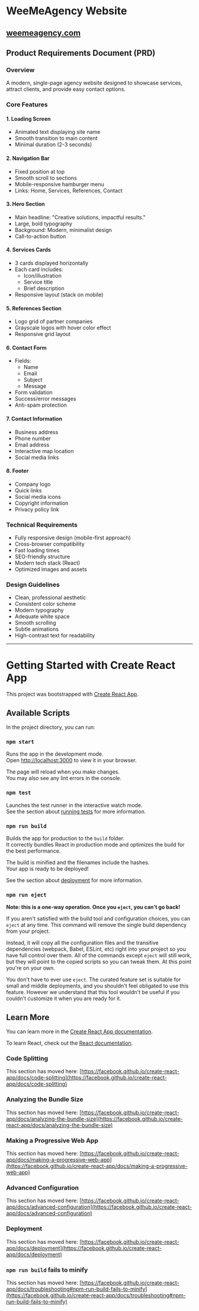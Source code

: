 # WeeMeAgency Website
## [weemeagency.com](https://weemeagency.com)

## Product Requirements Document (PRD)

### Overview

A modern, single-page agency website designed to showcase services, attract clients, and provide easy contact options.

### Core Features

#### 1. Loading Screen

- Animated text displaying site name
- Smooth transition to main content
- Minimal duration (2-3 seconds)

#### 2. Navigation Bar

- Fixed position at top
- Smooth scroll to sections
- Mobile-responsive hamburger menu
- Links: Home, Services, References, Contact

#### 3. Hero Section

- Main headline: "Creative solutions, impactful results."
- Large, bold typography
- Background: Modern, minimalist design
- Call-to-action button

#### 4. Services Cards

- 3 cards displayed horizontally
- Each card includes:
  - Icon/illustration
  - Service title
  - Brief description
- Responsive layout (stack on mobile)

#### 5. References Section

- Logo grid of partner companies
- Grayscale logos with hover color effect
- Responsive grid layout

#### 6. Contact Form

- Fields:
  - Name
  - Email
  - Subject
  - Message
- Form validation
- Success/error messages
- Anti-spam protection

#### 7. Contact Information

- Business address
- Phone number
- Email address
- Interactive map location
- Social media links

#### 8. Footer

- Company logo
- Quick links
- Social media icons
- Copyright information
- Privacy policy link

### Technical Requirements

- Fully responsive design (mobile-first approach)
- Cross-browser compatibility
- Fast loading times
- SEO-friendly structure
- Modern tech stack (React)
- Optimized images and assets

### Design Guidelines

- Clean, professional aesthetic
- Consistent color scheme
- Modern typography
- Adequate white space
- Smooth scrolling
- Subtle animations
- High-contrast text for readability

---

# Getting Started with Create React App

This project was bootstrapped with [Create React App](https://github.com/facebook/create-react-app).

## Available Scripts

In the project directory, you can run:

### `npm start`

Runs the app in the development mode.\
Open [http://localhost:3000](http://localhost:3000) to view it in your browser.

The page will reload when you make changes.\
You may also see any lint errors in the console.

### `npm test`

Launches the test runner in the interactive watch mode.\
See the section about [running tests](https://facebook.github.io/create-react-app/docs/running-tests) for more information.

### `npm run build`

Builds the app for production to the `build` folder.\
It correctly bundles React in production mode and optimizes the build for the best performance.

The build is minified and the filenames include the hashes.\
Your app is ready to be deployed!

See the section about [deployment](https://facebook.github.io/create-react-app/docs/deployment) for more information.

### `npm run eject`

**Note: this is a one-way operation. Once you `eject`, you can't go back!**

If you aren't satisfied with the build tool and configuration choices, you can `eject` at any time. This command will remove the single build dependency from your project.

Instead, it will copy all the configuration files and the transitive dependencies (webpack, Babel, ESLint, etc) right into your project so you have full control over them. All of the commands except `eject` will still work, but they will point to the copied scripts so you can tweak them. At this point you're on your own.

You don't have to ever use `eject`. The curated feature set is suitable for small and middle deployments, and you shouldn't feel obligated to use this feature. However we understand that this tool wouldn't be useful if you couldn't customize it when you are ready for it.

## Learn More

You can learn more in the [Create React App documentation](https://facebook.github.io/create-react-app/docs/getting-started).

To learn React, check out the [React documentation](https://reactjs.org/).

### Code Splitting

This section has moved here: [https://facebook.github.io/create-react-app/docs/code-splitting](https://facebook.github.io/create-react-app/docs/code-splitting)

### Analyzing the Bundle Size

This section has moved here: [https://facebook.github.io/create-react-app/docs/analyzing-the-bundle-size](https://facebook.github.io/create-react-app/docs/analyzing-the-bundle-size)

### Making a Progressive Web App

This section has moved here: [https://facebook.github.io/create-react-app/docs/making-a-progressive-web-app](https://facebook.github.io/create-react-app/docs/making-a-progressive-web-app)

### Advanced Configuration

This section has moved here: [https://facebook.github.io/create-react-app/docs/advanced-configuration](https://facebook.github.io/create-react-app/docs/advanced-configuration)

### Deployment

This section has moved here: [https://facebook.github.io/create-react-app/docs/deployment](https://facebook.github.io/create-react-app/docs/deployment)

### `npm run build` fails to minify

This section has moved here: [https://facebook.github.io/create-react-app/docs/troubleshooting#npm-run-build-fails-to-minify](https://facebook.github.io/create-react-app/docs/troubleshooting#npm-run-build-fails-to-minify)
